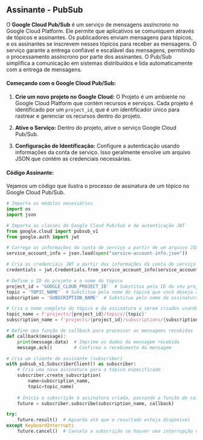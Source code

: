 
## Assinante - PubSub 

O **Google Cloud Pub/Sub** é um serviço de mensagens assíncrono no Google Cloud Platform. Ele permite que aplicativos se comuniquem através de tópicos e assinantes. Os publicadores enviam mensagens para tópicos, e os assinantes se inscrevem nesses tópicos para receber as mensagens. O serviço garante a entrega confiável e escalável das mensagens, permitindo o processamento assíncrono por parte dos assinantes. O Pub/Sub simplifica a comunicação em sistemas distribuídos e lida automaticamente com a entrega de mensagens.

#### Começando com o Google Cloud Pub/Sub:

1.  **Crie um novo projeto no Google Cloud:** O Projeto é um ambiente no Google Cloud Platform que contém recursos e serviços. Cada projeto é identificado por um `project_id`, que é um identificador único para rastrear e gerenciar os recursos dentro do projeto.
    
2.  **Ative o Serviço:** Dentro do projeto, ative o serviço Google Cloud Pub/Sub. 
    
3.  **Configuração de Identificação:** Configure a autenticação usando informações da conta de serviço. Isso geralmente envolve um arquivo JSON que contém as credenciais necessárias.

#### Código Assinante:

Vejamos um código que ilustra o processo de assinatura de um tópico no Google Cloud Pub/Sub.
```py
# Importa os módulos necessários
import os
import json

# Importa as classes do Google Cloud Pub/Sub e de autenticação JWT
from google.cloud import pubsub_v1
from google.auth import jwt

# Carrega as informações da conta de serviço a partir de um arquivo JSON
service_account_info = json.load(open("service-account-info.json"))

# Cria as credenciais JWT a partir das informações da conta de serviço
credentials = jwt.Credentials.from_service_account_info(service_account_info)

# Define o ID do projeto e o nome do tópico
project_id = 'GOOGLE_CLOUD_PROJECT_ID'  # Substitua pelo ID do seu projeto no Google Cloud
topic = 'TOPIC_NAME'  # Substitua pelo nome do tópico que você deseja criar/publicar
subscription = 'SUBSCRIPTION_NAME'  # Substitua pelo nome da assinatura que você deseja criar

# Cria o nome completo do tópico e da assinatura a serem criados usando f-strings
topic_name = f'projects/{project_id}/topics/{topic}'
subscription_name = f'projects/{project_id}/subscriptions/{subscription}'

# Define uma função de callback para processar as mensagens recebidas
def callback(message):
    print(message.data)  # Imprime os dados da mensagem recebida
    message.ack()        # Confirma o recebimento da mensagem

# Cria um cliente de assinante (subscriber)
with pubsub_v1.SubscriberClient() as subscriber:
    # Cria uma nova assinatura para o tópico especificado
    subscriber.create_subscription(
        name=subscription_name, 
        topic=topic_name)
    
    # Inicia a subscrição à assinatura criada, passando a função de callback
    future = subscriber.subscribe(subscription_name, callback)

try:
    future.result()  # Aguarda até que o resultado esteja disponível
except KeyboardInterrupt:
    future.cancel()  # Cancela a subscrição se houver uma interrupção de teclado

```
